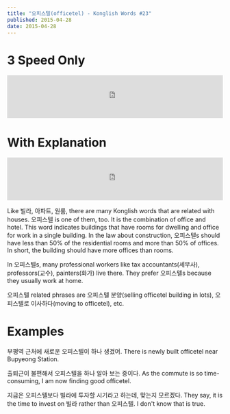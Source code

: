 ```yaml
---
title: "오피스텔(officetel) - Konglish Words #23"
published: 2015-04-28
date: 2015-04-28
---
```


#  3 Speed Only

<iframe id="audio_iframe" src="https://www.podbean.com/media/player/c7fam-559c02?skin=10" width="100%" height="100" frameborder="0" scrolling="no"></iframe>

#  With Explanation

<iframe id="audio_iframe" src="https://www.podbean.com/media/player/c9q8x-559c04?skin=10" width="100%" height="100" frameborder="0" scrolling="no"></iframe>

Like 빌라, 아파트, 원룸, there are many Konglish words that are related with houses. 오피스텔 is one of them, too. It is the combination of office and hotel. This word indicates buildings that have rooms for dwelling and office for work in a single building. In the law about construction, 오피스텔s should have less than 50% of the residential rooms and more than 50% of offices. In short, the building should have more offices than rooms.

In 오피스텔s, many professional workers like tax accountants(세무사), professors(교수), painters(화가) live there. They prefer 오피스텔s because they usually work at home.

오피스텔 related phrases are 오피스텔 분양(selling officetel building in lots), 오피스텔로 이사하다(moving to officetel), etc.

#  Examples

부평역 근처에 새로운 오피스텔이 하나 생겼어.
There is newly built officetel near Bupyeong Station.

출퇴근이 불편해서 오피스텔을 하나 알아 보는 중이다.
As the commute is so time-consuming, I am now finding good officetel.

지금은 오피스텔보다 빌라에 투자할 시기라고 하는데, 맞는지 모르겠다.
They say, it is the time to invest on 빌라 rather than 오피스텔. I don't know that is true.